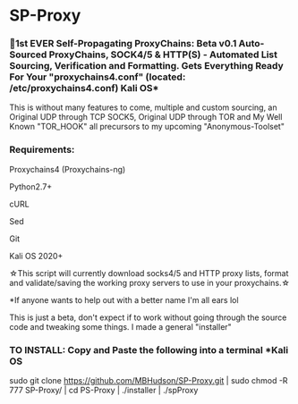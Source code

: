 # SP-Proxy
### 🥇1st EVER Self-Propagating ProxyChains: Beta v0.1 Auto-Sourced ProxyChains, SOCK4/5 & HTTP(S) - Automated List Sourcing, Verification and Formatting. Gets Everything Ready For Your "proxychains4.conf" (located: /etc/proxychains4.conf) Kali OS*
This is without many features to come, multiple and custom sourcing, an Original UDP through TCP SOCK5, Original UDP through TOR and My Well Known "TOR_HOOK" all precursors to my upcoming "Anonymous-Toolset"

### Requirements:
Proxychains4 (Proxychains-ng)

Python2.7+

cURL

Sed

Git

Kali OS 2020+

☆This script will currently download socks4/5 and HTTP proxy lists, format and validate/saving the working proxy servers to use in your proxychains.☆


*If anyone wants to help out with a better name I'm all ears lol

This is just a beta, don't expect if to work without going through the source code and tweaking some things. I made a general "installer"
### TO INSTALL: Copy and Paste the following into a terminal *Kali OS
sudo git clone https://github.com/MBHudson/SP-Proxy.git | sudo chmod -R 777 SP-Proxy/ | cd PS-Proxy | ./installer | ./spProxy
